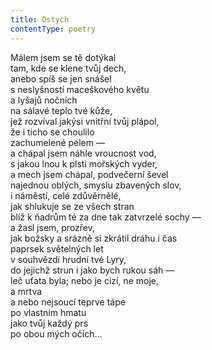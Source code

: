 ```yaml
---
title: Ostych
contentType: poetry
---
```


<section>

Málem jsem se tě dotýkal  
tam, kde se klene tvůj dech,  
anebo spíš se jen snášel  
s neslyšností maceškového květu  
a lyšajů nočních  
na sálavé teplo tvé kůže,  
jež rozvíval jakýsi vnitřní tvůj plápol,  
že i ticho se choulilo  
zachumelené pelem —  
a chápal jsem náhle vroucnost vod,  
s jakou lnou k plsti mořských vyder,  
a mech jsem chápal, podvečerní ševel  
najednou oblých, smyslu zbavených slov,  
i náměstí, celé zdůvěrnělé,  
jak shlukuje se ze všech stran  
blíž k ňadrům té za dne tak zatvrzelé sochy —  
a žasl jsem, prozřev,  
jak božsky a srázně si zkrátil dráhu i čas  
paprsek světelných let  
v souhvězdí hrudní tvé Lyry,  
do jejichž strun i jako bych rukou sáh —  
leč uťata byla; nebo je cizí, ne moje,  
a mrtva  
a nebo nejsoucí teprve tápe  
po vlastním hmatu  
jako tvůj každý prs  
po obou mých očích…

</section>
